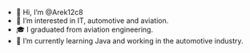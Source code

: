- 👋 Hi, I’m @Arek12c8
- 👀 I’m interested in IT, automotive and aviation.
- 🎓 I graduated from aviation engineering.
- 🌱 I’m currently learning Java and working in the automotive industry.


<!---
Arek12c8/Arek12c8 is a ✨ special ✨ repository because its `README.md` (this file) appears on your GitHub profile.
You can click the Preview link to take a look at your changes.
--->
